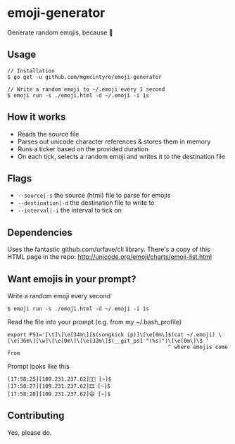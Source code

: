 # emoji-generator
Generate random emojis, because 🐼

## Usage
```
// Installation
$ go get -u github.com/mgmcintyre/emoji-generator

// Write a random emoji to ~/.emoji every 1 second
$ emoji run -s ./emoji.html -d ~/.emoji -i 1s
```

## How it works
+ Reads the source file
+ Parses out unicode character references & stores them in memory
+ Runs a ticker based on the provided duration
+ On each tick, selects a random emoji and writes it to the destination file

## Flags
+ `--source|-s` the source (html) file to parse for emojis
+ `--destination|-d` the destination file to write to
+ `--interval|-i` the interval to tick on

## Dependencies
Uses the fantastic github.com/urfave/cli library.
There's a copy of this HTML page in the repo: http://unicode.org/emoji/charts/emoji-list.html

## Want emojis in your prompt?
Write a random emoji every second
```
$ emoji run -s ./emoji.html -d ~/.emoji -i 1s
```

Read the file into your prompt (e.g. from my ~/.bash_profile)
```
export PS1='[\t]\[\e[34m\][$(songkick ip)]\[\e[0m\]$(cat ~/.emoji) \[\e[36m\][\w]\[\e[0m\]\[\e[32m\]$(__git_ps1 "(%s)")\[\e[0m\]\$ '
                                                   ^ where emojis come from
```

Prompt looks like this
```
[17:58:25][109.231.237.62]🖕🏼 [~]$
[17:58:27][109.231.237.62]🎞 [~]$
[17:58:28][109.231.237.62]😄 [~]$
```

## Contributing
Yes, please do.

